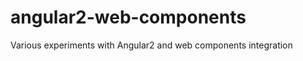 angular2-web-components
=======================

Various experiments with Angular2 and web components integration
